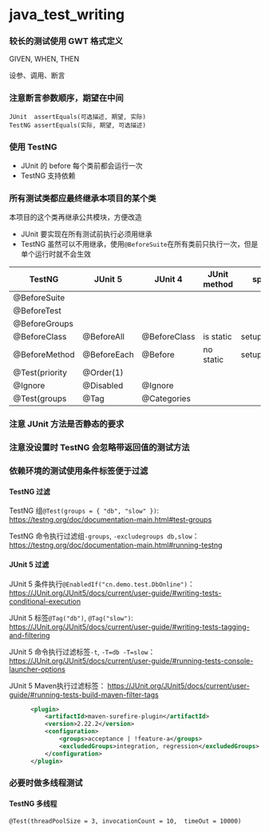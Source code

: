# java_test_writing

### 较长的测试使用 GWT 格式定义

GIVEN, WHEN, THEN

设参、调用、断言


### 注意断言参数顺序，期望在中间
```
JUnit  assertEquals(可选描述, 期望, 实际)
TestNG assertEquals(实际, 期望, 可选描述)
```

### 使用 TestNG

- JUnit 的 before 每个类前都会运行一次
- TestNG 支持依赖


### 所有测试类都应最终继承本项目的某个类

本项目的这个类再继承公共模块，方便改造

- JUnit 要实现在所有测试前执行必须用继承
- TestNG 虽然可以不用继承，使用`@BeforeSuite`在所有类前只执行一次，但是单个运行时就不会生效

| TestNG         | JUnit 5     | JUnit 4      | JUnit method | spock       |
| -------------- | ----------- | ------------ | ------------ |------------ |
| @BeforeSuite   |             |              |              |             |
| @BeforeTest    |             |              |              |             |
| @BeforeGroups  |             |              |              |             |
| @BeforeClass   | @BeforeAll  | @BeforeClass | is static    | setupSpec() |
| @BeforeMethod  | @BeforeEach | @Before      | no static    | setup()     |
| @Test(priority | @Order(1)   |              |              |             |
| @Ignore        | @Disabled   | @Ignore      |              |             |
| @Test(groups   | @Tag        | @Categories  |              |             |


### 注意 JUnit 方法是否静态的要求

### 注意没设置时 TestNG 会忽略带返回值的测试方法

### 依赖环境的测试使用条件标签便于过滤

#### TestNG 过滤

TestNG 组`@Test(groups = { "db", "slow" })`:
https://testng.org/doc/documentation-main.html#test-groups

TestNG 命令执行过滤组`-groups`, `-excludegroups db,slow`：
https://testng.org/doc/documentation-main.html#running-testng


#### JUnit 5 过滤

JUnit 5 条件执行`@EnabledIf("cn.demo.test.DbOnline")`：
https://JUnit.org/JUnit5/docs/current/user-guide/#writing-tests-conditional-execution

JUnit 5 标签`@Tag("db")`, `@Tag("slow")`:
https://JUnit.org/JUnit5/docs/current/user-guide/#writing-tests-tagging-and-filtering

JUnit 5 命令执行过滤标签`-t`, `-T=db -T=slow`：
https://JUnit.org/JUnit5/docs/current/user-guide/#running-tests-console-launcher-options

JUnit 5 Maven执行过滤标签：
https://JUnit.org/JUnit5/docs/current/user-guide/#running-tests-build-maven-filter-tags
```xml
      <plugin>
          <artifactId>maven-surefire-plugin</artifactId>
          <version>2.22.2</version>
          <configuration>
              <groups>acceptance | !feature-a</groups>
              <excludedGroups>integration, regression</excludedGroups>
          </configuration>
      </plugin>
```


### 必要时做多线程测试

#### TestNG 多线程
```
@Test(threadPoolSize = 3, invocationCount = 10,  timeOut = 10000)
```